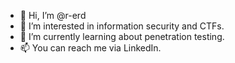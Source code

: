 - 👋 Hi, I’m @r-erd
- 👀 I’m interested in information security and CTFs.
- 🌱 I’m currently learning about penetration testing.
- 📫 You can reach me via LinkedIn.

<!---
r-erd/r-erd is a ✨ special ✨ repository because its `README.md` (this file) appears on your GitHub profile.
You can click the Preview link to take a look at your changes.
--->
